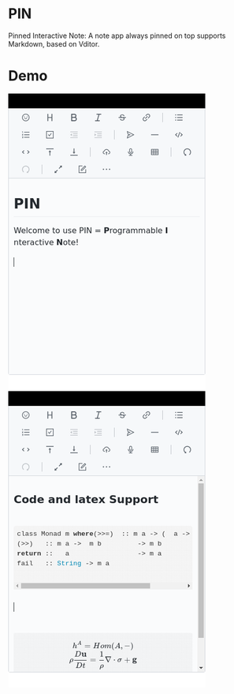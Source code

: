 # PIN
Pinned Interactive Note: A note app always pinned on top supports Markdown, based on Vditor.

# Demo
![img](imgs/Demo.png)
![img](imgs/code_latex.png)
